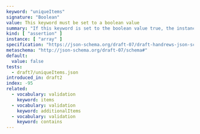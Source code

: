 ```yaml
---
keyword: "uniqueItems"
signature: "Boolean"
value: This keyword must be set to a boolean value
summary: "If this keyword is set to the boolean value true, the instance validates successfully if all of its elements are unique."
kind: [ "assertion" ]
instance: [ "array" ]
specification: "https://json-schema.org/draft-07/draft-handrews-json-schema-validation-01#rfc.section.6.4.5"
metaschema: "http://json-schema.org/draft-07/schema#"
default:
  value: false
tests:
  - draft7/uniqueItems.json
introduced_in: draft2
index: -95
related:
  - vocabulary: validation
    keyword: items
  - vocabulary: validation
    keyword: additionalItems
  - vocabulary: validation
    keyword: contains
---
```

